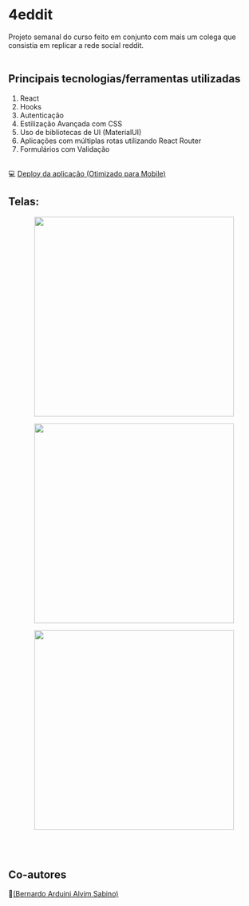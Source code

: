 # 4eddit

Projeto semanal do curso feito em conjunto com mais um colega que consistia em replicar a rede social reddit.
<br>
<br>
## Principais tecnologias/ferramentas utilizadas

1. React
2. Hooks
4. Autenticação
5. Estilização Avançada com CSS
6. Uso de bibliotecas de UI (MaterialUI)
7. Aplicações com múltiplas rotas utilizando React Router
8. Formulários com Validação
<br><br>


💻 [Deploy da aplicação (Otimizado para Mobile)](http://foreddit2.surge.sh/)

## Telas: 
<p align="center">
  <img align='center' height='400' src='https://docs.google.com/uc?id=1OCfe2Zp9ycMW8vqys73ileFMr_jN57cq'>
</p>
<p align="center">
  <img align='center' height='400' src='https://docs.google.com/uc?id=10PMzwtPCuI2kxZ7nvSr7Hxn8Ie_xxxaE'>
</p>
<p align="center">
  <img align='center' height='400' src='https://docs.google.com/uc?id=1WlWiaeArXyBfZ_bFhxBQjlJhMeRi5u1I'>
</p>
<br>
<br>

## Co-autores
🤝[(Bernardo Arduini Alvim Sabino)](https://github.com/bernardoarduini/)
